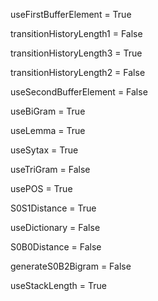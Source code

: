 useFirstBufferElement = True

transitionHistoryLength1 = False

transitionHistoryLength3 = True

transitionHistoryLength2 = False

useSecondBufferElement = False

useBiGram = True

useLemma = True

useSytax = True

useTriGram = False

usePOS = True

S0S1Distance = True

useDictionary = False

S0B0Distance = False

generateS0B2Bigram = False

useStackLength = True

